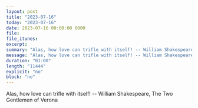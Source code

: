 ```yaml
---
layout: post
title: "2023-07-16"
today: "2023-07-16"
date: 2023-07-16 00:00:00 0000
file:
file_itunes:
excerpt:
summary: "Alas, how love can trifle with itself! -- William Shakespeare, The Two Gentlemen of Verona "
message: "Alas, how love can trifle with itself! -- William Shakespeare, The Two Gentlemen of Verona "
duration: "01:00"
length: "11444"
explicit: "no"
block: "no"
---
```

Alas, how love can trifle with itself! -- William Shakespeare, The Two Gentlemen of Verona 

